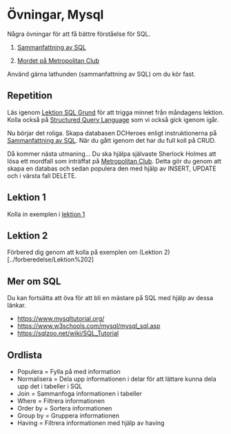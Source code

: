# Övningar, Mysql

Några övningar för att få bättre förståelse för SQL.

1. [Sammanfattning av SQL](./dox/Sammanfattning%20av%20SQL.pdf)

2. [Mordet på Metropolitan Club](./dox/Mordet%20på%20Metropolitan%20Club.pdf)

Använd gärna lathunden (sammanfattning av SQL) om du kör fast.


## Repetition

Läs igenom [Lektion SQL Grund](../../lektioner/2022-03-15/Lektion%20SQL%20Grund.pdf) för att trigga minnet från måndagens lektion. Kolla också på [Structured Query Language](../../lektioner/2022-03-15/Structured%20Query%20Language.pdf) som vi också gick igenom igår.

Nu börjar det roliga.
Skapa databasen DCHeroes enligt instruktionerna på [Sammanfattning av SQL](./dox/Sammanfattning%20av%20SQL.pdf). När du gått igenom det har du full koll på CRUD. 

Då kommer nästa utmaning... Du ska hjälpa självaste Sherlock Holmes att lösa ett mordfall som inträffat på [Metropolitan Club](./dox/Mordet%20på%20Metropolitan%20Club.pdf). Detta gör du genom att skapa en databas och sedan populera den med hjälp av INSERT, UPDATE och i värsta fall DELETE.

## Lektion 1
Kolla in exemplen i [lektion 1](../forberedelse/Lektion%201)

## Lektion 2
Förbered dig genom att kolla på exemplen om (Lektion 2)[../forberedelse/Lektion%202]

## Mer om SQL
Du kan fortsätta att öva för att bli en mästare på SQL med hjälp av dessa länkar.

- https://www.mysqltutorial.org/
- https://www.w3schools.com/mysql/mysql_sql.asp
- https://sqlzoo.net/wiki/SQL_Tutorial 

## Ordlista
- Populera = Fylla på med information
- Normalisera = Dela upp informationen i delar för att lättare kunna dela upp det i tabeller i SQL
- Join = Sammanfoga informationen i tabeller
- Where = Filtrera informationen 
- Order by = Sortera informationen
- Group by = Gruppera informationen
- Having = Filtrera informationen med hjälp av having
